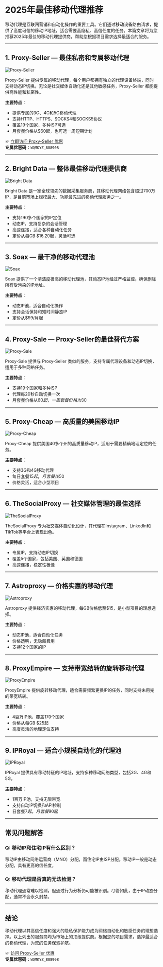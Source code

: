 # 2025年最佳移动代理推荐

移动代理是互联网营销和自动化操作的重要工具。它们通过移动设备路由请求，提供了高度可信的移动IP地址，适合需要高隐私、高信任度的任务。本篇文章将为您推荐2025年最佳的移动代理提供商，帮助您根据项目需求选择最适合的服务。

---

## 1. Proxy-Seller — **最佳私密和专属移动代理**

![Proxy-Seller](https://www.linuxhaxor.net/wp-content/uploads/2023/11/Proxy-Seller-%E2%80%94-Best-Private-And-Dedicated-Mobile-Proxies.jpg)

Proxy-Seller 提供专属的移动代理，每个用户都拥有独立的代理设备终端，同时支持动态IP切换。无论是社交媒体自动化还是其他敏感任务，Proxy-Seller 都能提供高性能和私密性。

**主要特点**：
- 提供专属的3G、4G和5G移动代理
- 支持HTTP、HTTPS、SOCKS4和SOCKS5协议
- 覆盖19个国家，多种ISP可选
- 月套餐价格从$60起，也可选一周短期计划

☞ [立即访问 Proxy-Seller 优惠](https://bit.ly/proxy-seller-coupon)  
**专属优惠码**：`WQMKYZ_888908`

---

## 2. Bright Data — **整体最佳移动代理提供商**

![Bright Data](https://www.linuxhaxor.net/wp-content/uploads/2023/11/Bright-Data-%E2%80%94-Overall-Best-Mobile-Proxy-Provider.jpg)

Bright Data 是一家全球领先的数据采集服务商，其移动代理网络包含超过700万IP，是目前市场上规模最大、功能最先进的移动代理服务之一。

**主要特点**：
- 支持190多个国家的IP定位
- 动态IP，支持复杂的会话管理
- 高速连接，适合各种自动化任务
- 定价从每GB $16.20起，灵活可选

---

## 3. Soax — **最干净的移动代理池**

![Soax](https://www.linuxhaxor.net/wp-content/uploads/2023/11/Soax-%E2%80%94-Cleanest-Mobile-Proxy-Pool.jpg)

Soax 提供了一个清洁度极高的移动代理池，其动态IP池经过严格监控，确保删除所有受污染的IP地址。

**主要特点**：
- 动态IP池，适合自动化操作
- 支持会话保持和短时间静态IP
- 定价从$99/月起

---

## 4. Proxy-Sale — **Proxy-Seller的最佳替代方案**

![Proxy-Sale](https://www.linuxhaxor.net/wp-content/uploads/2023/11/Proxy-Sale-%E2%80%94-Best-Alternative-To-Proxy-Seller.jpg)

Proxy-Sale 提供与 Proxy-Seller 类似的服务，支持专属代理设备和动态IP切换，适用于多种网络任务。

**主要特点**：
- 支持19个国家和多种ISP
- 代理每20秒自动切换一次
- 月套餐价格从$60起，一周套餐价格为$30

---

## 5. Proxy-Cheap — **高质量的美国移动IP**

![Proxy-Cheap](https://www.linuxhaxor.net/wp-content/uploads/2023/11/Proxy-Cheap-%E2%80%94-Premium-Mobile-US-IP-Addresses.jpg)

Proxy-Cheap 提供美国40多个州的高质量移动IP，适用于需要精确地理定位的任务。

**主要特点**：
- 支持3G和4G移动代理
- 每日套餐$15起，月套餐仅$50
- 价格灵活，适合小型项目

---

## 6. TheSocialProxy — **社交媒体管理的最佳选择**

![TheSocialProxy](https://www.linuxhaxor.net/wp-content/uploads/2023/11/TheSocialProxy-%E2%80%94-Best-For-Social-Media-Management.jpg)

TheSocialProxy 专为社交媒体自动化设计，其代理在Instagram、LinkedIn和TikTok等平台上表现出色。

**主要特点**：
- 专属IP，支持动态IP切换
- 覆盖5个国家，包括美国、英国和德国
- 高速连接，稳定性极佳

---

## 7. Astroproxy — **价格实惠的移动代理**

![Astroproxy](https://www.linuxhaxor.net/wp-content/uploads/2023/11/Astroproxy-%E2%80%94-Cheap-Mobile-Proxies.jpg)

Astroproxy 提供经济实惠的移动代理，每GB价格低至$15，是小型项目的理想选择。

**主要特点**：
- 动态IP池，适合自动化任务
- 价格透明，无隐藏费用
- 支持12个国家的IP

---

## 8. ProxyEmpire — **支持带宽结转的旋转移动代理**

![ProxyEmpire](https://www.linuxhaxor.net/wp-content/uploads/2023/11/ProxyEmpire-%E2%80%94-Rotating-Mobile-Proxy-with-Bandwidth-Rollover-Support.jpg)

ProxyEmpire 提供旋转移动代理，适合需要频繁更换IP的任务，同时支持未用完的带宽结转。

**主要特点**：
- 4百万IP池，覆盖170个国家
- 价格从每GB $25起
- 高度灵活的地理定位支持

---

## 9. IPRoyal — **适合小规模自动化的代理池**

![IPRoyal](https://www.linuxhaxor.net/wp-content/uploads/2023/11/IPRoyal-%E2%80%94-Sizable-Proxy-Pool-for-Small-Scale-Automation.jpg)

IPRoyal 提供具有移动特征的IP地址，支持多种移动网络类型，包括3G、4G和5G。

**主要特点**：
- 1百万IP池，支持无限带宽
- 支持自动IP切换和API控制
- 日套餐$7起，月套餐$90起

---

## 常见问题解答

### Q: 移动IP和住宅IP有什么区别？
移动IP由移动网络运营商（MNO）分配，而住宅IP由ISP分配。移动IP一般是动态分配，具有更高的信任度。

### Q: 移动代理是否真的无法检测？
移动代理通常难以检测，但通过行为分析仍可能被识别。尽管如此，由于IP动态分配，通常不会永久封禁。

---

## 结论

移动代理以其高信任度和强大的隐私保护能力成为网络自动化和敏感任务的理想选择。以上列出的服务商均为市场上的顶级提供商。根据您的项目需求，选择最适合的移动代理，为您的任务保驾护航。

☞ [访问 Proxy-Seller 优惠](https://bit.ly/proxy-seller-coupon)  
**专属优惠码**：`WQMKYZ_888908`
